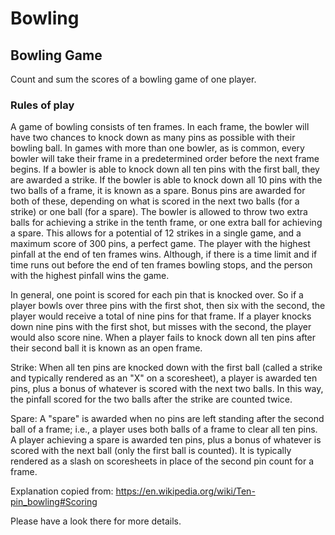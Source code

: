 # Bowling

## Bowling Game

Count and sum the scores of a bowling game of one player.

### Rules of play
A game of bowling consists of ten frames. In each frame, the bowler will have two chances to knock down as many 
pins as possible with their bowling ball. In games with more than one bowler, as is common, every bowler will 
take their frame in a predetermined order before the next frame begins. If a bowler is able to knock down all 
ten pins with the first ball, they are awarded a strike. If the bowler is able to knock down all 10 pins with the 
two balls of a frame, it is known as a spare. Bonus pins are awarded for both of these, depending on what is 
scored in the next two balls (for a strike) or one ball (for a spare). The bowler is allowed to throw two extra 
balls for achieving a strike in the tenth frame, or one extra ball for achieving a spare. This allows for a 
potential of 12 strikes in a single game, and a maximum score of 300 pins, a perfect game. The player with the 
highest pinfall at the end of ten frames wins. Although, if there is a time limit and if time runs out before 
the end of ten frames bowling stops, and the person with the highest pinfall wins the game. 

In general, one point is scored for each pin that is knocked over. So if a player bowls over three pins with 
the first shot, then six with the second, the player would receive a total of nine pins for that frame. If a 
player knocks down nine pins with the first shot, but misses with the second, the player would also score nine. 
When a player fails to knock down all ten pins after their second ball it is known as an open frame.

Strike: When all ten pins are knocked down with the first ball (called a strike and typically rendered as an
"X" on a scoresheet), a player is awarded ten pins, plus a bonus of whatever is scored with the next two balls. 
In this way, the pinfall scored for the two balls after the strike are counted twice.

Spare: A "spare" is awarded when no pins are left standing after the second ball of a frame; i.e., a player 
uses both balls of a frame to clear all ten pins. A player achieving a spare is awarded ten pins, plus a bonus 
of whatever is scored with the next ball (only the first ball is counted). It is typically rendered as a slash 
on scoresheets in place of the second pin count for a frame.

Explanation copied from: https://en.wikipedia.org/wiki/Ten-pin_bowling#Scoring

Please have a look there for more details.
